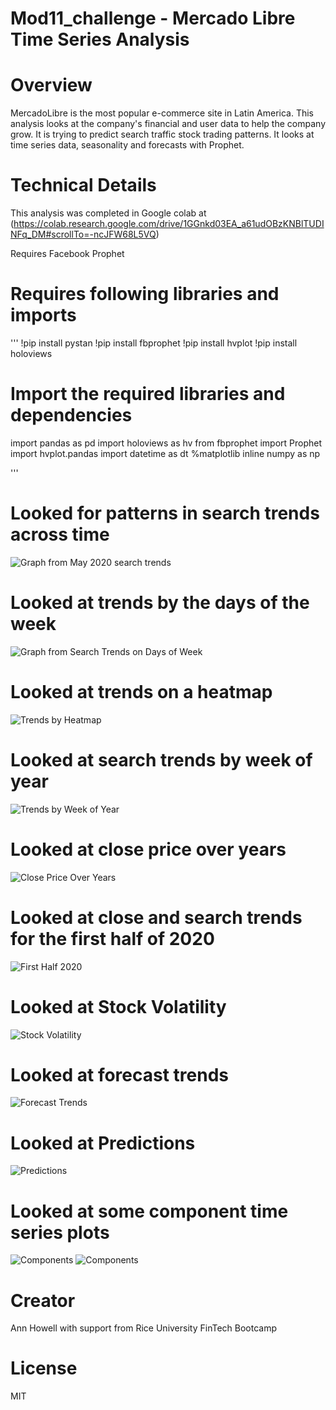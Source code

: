 # Mod11_challenge - Mercado Libre Time Series Analysis

# Overview
MercadoLibre is the most popular e-commerce site in Latin America. This analysis looks at the company's financial and user data
to help the company grow. It is trying to predict search traffic stock trading patterns. It looks at time series data,
seasonality and forecasts with Prophet.

# Technical Details

This analysis was completed in Google colab at (https://colab.research.google.com/drive/1GGnkd03EA_a61udOBzKNBlTUDINFq_DM#scrollTo=-ncJFW68L5VQ)

Requires Facebook Prophet

# Requires following libraries and imports
'''
!pip install pystan
!pip install fbprophet
!pip install hvplot
!pip install holoviews

# Import the required libraries and dependencies
import pandas as pd
import holoviews as hv
from fbprophet import Prophet
import hvplot.pandas
import datetime as dt
%matplotlib inline
numpy as np

'''

# Looked for patterns in search trends across time
![Graph from May 2020 search trends](May_2020_Search_Trends)

# Looked at trends by the days of the week
![Graph from Search Trends on Days of Week](Mercado_trends_by_day_of_week)

# Looked at trends on a heatmap
![Trends by Heatmap](mercado_trends_heatmap)

# Looked at search trends by week of year
![Trends by Week of Year](mercado_trends_by_week_of_year)

# Looked at close price over years
![Close Price Over Years](close_price_over_years)

# Looked at close and search trends for the first half of 2020
![First Half 2020](close_and_search_first_half_2020)

# Looked at Stock Volatility
![Stock Volatility](stock_volatility)

# Looked at forecast trends
![Forecast Trends](trends_plot)

# Looked at Predictions
![Predictions](yhat_plots)

# Looked at some component time series plots
![Components](components_1)
![Components](components_2)

# Creator
Ann Howell with support from Rice University FinTech Bootcamp

# License
MIT